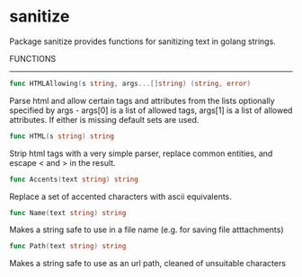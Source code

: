 sanitize
========

Package sanitize provides functions for sanitizing text in golang strings.

FUNCTIONS
___

```go
func HTMLAllowing(s string, args...[]string) (string, error)
```

Parse html and allow certain tags and attributes from the lists optionally specified by args - args[0] is a list of allowed tags, args[1] is a list of allowed attributes. If either is missing default sets are used. 


```go
func HTML(s string) string
```

Strip html tags with a very simple parser, replace common entities, and escape < and > in the result. 


```go
func Accents(text string) string
```

Replace a set of accented characters with ascii equivalents.

```go
func Name(text string) string
```

Makes a string safe to use in a file name (e.g. for saving file atttachments)

```go
func Path(text string) string
```

Makes a string safe to use as an url path, cleaned of unsuitable characters

